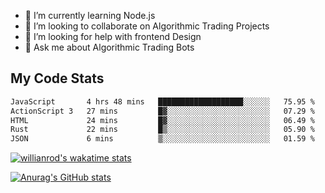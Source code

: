 
- 🌱 I’m currently learning Node.js
- 👯 I’m looking to collaborate on Algorithmic Trading Projects
- 🤔 I’m looking for help with frontend Design
- 💬 Ask me about Algorithmic Trading Bots 

## My Code Stats

<!--START_SECTION:waka-->

```txt
JavaScript       4 hrs 48 mins   ███████████████████░░░░░░   75.95 %
ActionScript 3   27 mins         █▓░░░░░░░░░░░░░░░░░░░░░░░   07.29 %
HTML             24 mins         █▓░░░░░░░░░░░░░░░░░░░░░░░   06.49 %
Rust             22 mins         █▒░░░░░░░░░░░░░░░░░░░░░░░   05.90 %
JSON             6 mins          ▒░░░░░░░░░░░░░░░░░░░░░░░░   01.59 %
```

<!--END_SECTION:waka-->

[![willianrod's wakatime stats](https://github-readme-stats.vercel.app/api/wakatime?username=holdandup&layout=compact&theme=react&custom_title=Wakatime%20All%20Time%20Stats&langs_count=8)](https://github.com/anuraghazra/github-readme-stats)

[![Anurag's GitHub stats](https://github-readme-stats.vercel.app/api?username=Kevinbarrero)](https://github.com/anuraghazra/github-readme-stats)




